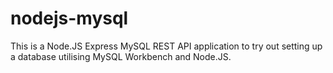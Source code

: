 # nodejs-mysql
This is a Node.JS Express MySQL REST API application to try out setting up a database utilising MySQL Workbench and Node.JS.

